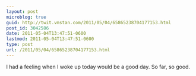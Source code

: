 ```yaml
---
layout: post
microblog: true
guid: http://twit.vmstan.com/2011/05/04/65865238704177153.html
post_id: 3042586
date: 2011-05-04T13:47:51-0600
lastmod: 2011-05-04T13:47:51-0600
type: post
url: /2011/05/04/65865238704177153.html
---
```

I had a feeling when I woke up today would be a good day. So far, so good.
